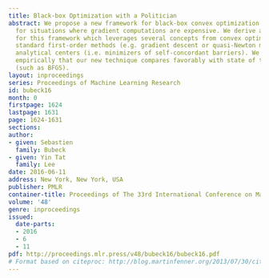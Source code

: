 ```yaml
---
title: Black-box Optimization with a Politician
abstract: We propose a new framework for black-box convex optimization which is well-suited
  for situations where gradient computations are expensive. We derive a new method
  for this framework which leverages several concepts from convex optimization, from
  standard first-order methods (e.g. gradient descent or quasi-Newton methods) to
  analytical centers (i.e. minimizers of self-concordant barriers). We demonstrate
  empirically that our new technique compares favorably with state of the art algorithms
  (such as BFGS).
layout: inproceedings
series: Proceedings of Machine Learning Research
id: bubeck16
month: 0
firstpage: 1624
lastpage: 1631
page: 1624-1631
sections: 
author:
- given: Sebastien
  family: Bubeck
- given: Yin Tat
  family: Lee
date: 2016-06-11
address: New York, New York, USA
publisher: PMLR
container-title: Proceedings of The 33rd International Conference on Machine Learning
volume: '48'
genre: inproceedings
issued:
  date-parts:
  - 2016
  - 6
  - 11
pdf: http://proceedings.mlr.press/v48/bubeck16/bubeck16.pdf
# Format based on citeproc: http://blog.martinfenner.org/2013/07/30/citeproc-yaml-for-bibliographies/
---
```

